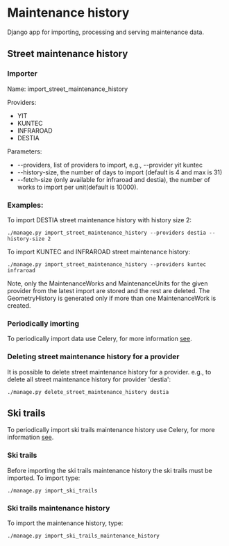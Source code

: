 # Maintenance history

Django app for importing, processing and serving maintenance data.

## Street maintenance history
### Importer
Name:
import_street_maintenance_history 

Providers:
* YIT
* KUNTEC
* INFRAROAD
* DESTIA

Parameters:
* --providers, list of providers to import, e.g., --provider yit kuntec 
* --history-size, the number of days to import (default is 4 and max is 31)
* --fetch-size (only available for infraroad and destia), the number of works to import per unit(default is 10000).

### Examples:
To import DESTIA street maintenance history with history size 2:
```
./manage.py import_street_maintenance_history --providers destia --history-size 2
```
To import KUNTEC and INFRAROAD street maintenance history:
```
./manage.py import_street_maintenance_history --providers kuntec infraroad
```
Note, only the MaintenanceWorks and MaintenanceUnits for the given provider from the latest import are stored and the rest are deleted. The GeometryHistory is generated only if more than one MaintenanceWork is created.

### Periodically imorting
To periodically import data use Celery, for more information [see](https://github.com/City-of-Turku/smbackend/wiki/Celery-Tasks#street-maintenance-history-street_maintenancetasksimport_street_maintenance_history).


### Deleting street maintenance history for a provider
It is possible to delete street maintenance history for a provider.
e.g., to delete all street maintenance history for provider 'destia':
```
./manage.py delete_street_maintenance_history destia
```

## Ski trails
To periodically import ski trails maintenance history use Celery, for more information [see](https://github.com/City-of-Turku/smbackend/wiki/Celery-Tasks#unit-maintenance).

### Ski trails
Before importing the ski trails maintenance history the ski trails must be imported. To import type:
```
./manage.py import_ski_trails
```

### Ski trails maintenance history
To import the maintenance history, type:
```
./manage.py import_ski_trails_maintenance_history
```
